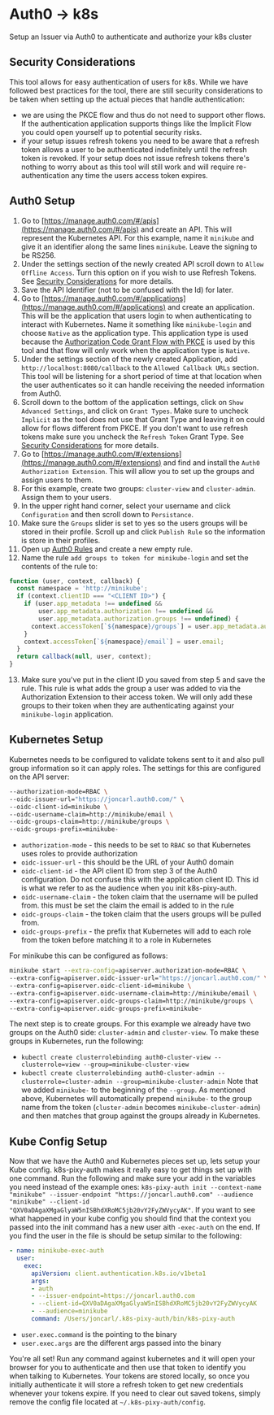 # Auth0 -> k8s
Setup an Issuer via Auth0 to authenticate and authorize your k8s cluster

## Security Considerations
This tool allows for easy authentication of users for k8s. While we have followed best practices for the tool, there are still security considerations to be taken when setting up the actual pieces that handle authentication:
- we are using the PKCE flow and thus do not need to support other flows. If the authentication application supports things like the Implicit Flow you could open yourself up to potential security risks.
- if your setup issues refresh tokens you need to be aware that a refresh token allows a user to be authenticated indefinitely until the refresh token is revoked. If your setup does not issue refresh tokens there's nothing to worry about as this tool will still work and will require re-authentication any time the users access token expires.

## Auth0 Setup
1. Go to [https://manage.auth0.com/#/apis](https://manage.auth0.com/#/apis) and create an API. This will represent the Kubernetes API. For this example, name it `minikube` and give it an identifier along the same lines `minikube`. Leave the signing to be RS256.
2. Under the settings section of the newly created API scroll down to `Allow Offline Access`. Turn this option on if you wish to use Refresh Tokens. See [Security Considerations](#securityconsiderations) for more details.
3. Save the API Identifier (not to be confused with the Id) for later.
4. Go to [https://manage.auth0.com/#/applications](https://manage.auth0.com/#/applications) and create an application. This will be the application that users login to when authenticating to interact with Kubernetes. Name it something like `minikube-login` and choose `Native` as the application type. This application type is used because the [Authorization Code Grant Flow with PKCE](https://auth0.com/docs/api-auth/tutorials/authorization-code-grant-pkce) is used by this tool and that flow will only work when the application type is `Native`.
5. Under the settings section of the newly created Application, add `http://localhost:8080/callback` to the `Allowed Callback URLs` section. This tool will be listening for a short period of time at that location when the user authenticates so it can handle receiving the needed information from Auth0.
6. Scroll down to the bottom of the application settings, click on `Show Advanced Settings`, and click on `Grant Types`. Make sure to uncheck `Implicit` as the tool does not use that Grant Type and leaving it on could allow for flows different from PKCE. If you don't want to use refresh tokens make sure you uncheck the `Refresh Token` Grant Type. See [Security Considerations](#securityconsiderations) for more details.
7. Go to [https://manage.auth0.com/#/extensions](https://manage.auth0.com/#/extensions) and find and install the `Auth0 Authorization Extension`. This will allow you to set up the groups and assign users to them.
8. For this example, create two groups: `cluster-view` and `cluster-admin`. Assign them to your users.
9. In the upper right hand corner, select your username and click `Configuration` and then scroll down to `Persistance`.
10. Make sure the `Groups` slider is set to yes so the users groups will be stored in their profile. Scroll up and click `Publish Rule` so the information is store in their profiles.
11. Open up [Auth0 Rules](https://manage.auth0.com/#/rules) and create a new empty rule.
12. Name the rule `add groups to token for minikube-login` and set the contents of the rule to:
```javascript
function (user, context, callback) {
  const namespace = 'http://minikube';
  if (context.clientID === "<CLIENT ID>") {
    if (user.app_metadata !== undefined && 
        user.app_metadata.authorization !== undefined &&
        user.app_metadata.authorization.groups !== undefined) {
      context.accessToken[`${namespace}/groups`] = user.app_metadata.authorization.groups;
    }
    context.accessToken[`${namespace}/email`] = user.email;
  }
  return callback(null, user, context);
}
```
13. Make sure you've put in the client ID you saved from step 5 and save the rule. This rule is what adds the group a user was added to via the Authorization Extension to their access token. We will only add these groups to their token when they are authenticating against your `minikube-login` application.


## Kubernetes Setup
Kubernetes needs to be configured to validate tokens sent to it and also pull group information so it can apply roles. The settings for this are configured on the API server: 
```bash
--authorization-mode=RBAC \
--oidc-issuer-url="https://joncarl.auth0.com/" \
--oidc-client-id=minikube \
--oidc-username-claim=http://minikube/email \
--oidc-groups-claim=http://minikube/groups \
--oidc-groups-prefix=minikube-
```

- `authorization-mode` - this needs to be set to `RBAC` so that Kubernetes uses roles to provide authorization
- `oidc-issuer-url` - this should be the URL of your Auth0 domain
- `oidc-client-id` - the API client ID from step 3 of the Auth0 configuration. Do not confuse this with the application client ID. This id is what we refer to as the audience when you init k8s-pixy-auth.
- `oidc-username-claim` - the token claim that the username will be pulled from. this must be set the claim the email is added to in the rule
- `oidc-groups-claim` - the token claim that the users groups will be pulled from.
- `oidc-groups-prefix` - the prefix that Kubernetes will add to each role from the token before matching it to a role in Kubernetes


For minikube this can be configured as follows:
```bash
minikube start --extra-config=apiserver.authorization-mode=RBAC \
--extra-config=apiserver.oidc-issuer-url="https://joncarl.auth0.com/" \
--extra-config=apiserver.oidc-client-id=minikube \
--extra-config=apiserver.oidc-username-claim=http://minikube/email \
--extra-config=apiserver.oidc-groups-claim=http://minikube/groups \
--extra-config=apiserver.oidc-groups-prefix=minikube-
```


The next step is to create groups. For this example we already have two groups on the Auth0 side: `cluster-admin` and `cluster-view`. To make these groups in Kubernetes, run the following:
- `kubectl create clusterrolebinding auth0-cluster-view --clusterrole=view --group=minikube-cluster-view`
- `kubectl create clusterrolebinding auth0-cluster-admin --clusterrole=cluster-admin --group=minikube-cluster-admin`
Note that we added `minikube-` to the beginning of the `--group`. As mentioned above, Kubernetes will automatically prepend `minikube-` to the group name from the token (`cluster-admin` becomes `minikube-cluster-admin`) and then matches that group against the groups already in Kubernetes.

## Kube Config Setup
Now that we have the Auth0 and Kubernetes pieces set up, lets setup your Kube config. k8s-pixy-auth makes it really easy to get things set up with one command. Run the following and make sure your add in the variables you need instead of the example ones: `k8s-pixy-auth init --context-name "minikube" --issuer-endpoint "https://joncarl.auth0.com" --audience "minikube" --client-id "QXV0aDAgaXMgaGlyaW5nISBhdXRoMC5jb20vY2FyZWVycyAK"`. If you want to see what happened in your kube config you should find that the context you passed into the init command has a new user aith `-exec-auth` on the end. If you find the user in the file is should be setup similar to the following:
```yaml
- name: minikube-exec-auth
  user:
    exec:
      apiVersion: client.authentication.k8s.io/v1beta1
      args:
      - auth
      - --issuer-endpoint=https://joncarl.auth0.com
      - --client-id=QXV0aDAgaXMgaGlyaW5nISBhdXRoMC5jb20vY2FyZWVycyAK
      - --audience=minikube
      command: /Users/joncarl/.k8s-pixy-auth/bin/k8s-pixy-auth
```

- `user.exec.command` is the pointing to the binary
- `user.exec.args` are the different args passed into the binary 

You're all set! Run any command against kubernetes and it will open your browser for you to authenticate and then use that token to identify you when talking to Kubernetes. Your tokens are stored locally, so once you initially authenticate it will store a refresh token to get new credentials whenever your tokens expire. If you need to clear out saved tokens, simply remove the config file located at `~/.k8s-pixy-auth/config`.